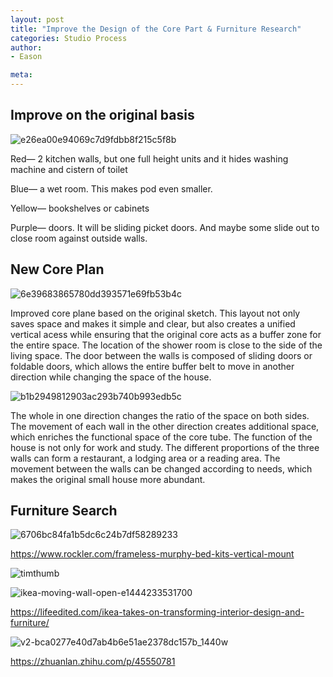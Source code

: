 ```yaml
---
layout: post
title: "Improve the Design of the Core Part & Furniture Research"
categories: Studio Process
author:
- Eason

meta:
---
```


## Improve on the original basis

![e26ea00e94069c7d9fdbb8f215c5f8b](https://user-images.githubusercontent.com/90549907/135272298-4fc10f72-3f0d-4e83-8469-897fa4064378.jpg)

Red— 2 kitchen walls, but one full height units and it hides washing machine and cistern of toilet 

Blue— a wet room. This makes pod even smaller. 

Yellow— bookshelves or cabinets

Purple— doors. It will be sliding picket doors. And maybe some slide out to close room against outside walls.

## New Core Plan

![6e39683865780dd393571e69fb53b4c](https://user-images.githubusercontent.com/90549907/135272900-c41cf93e-b722-49b1-b816-9302dffe2c82.jpg)

Improved core plane based on the original sketch. This layout not only saves space and makes it simple and clear, but also creates a unified vertical acess while ensuring that the original core acts as a buffer zone for the entire space. The location of the shower room is close to the side of the living space. The door between the walls is composed of sliding doors or foldable doors, which allows the entire buffer belt to move in another direction while changing the space of the house.

![b1b2949812903ac293b740b993edb5c](https://user-images.githubusercontent.com/90549907/135273734-172be57c-bda2-49c2-bbc9-03f052f3e9ef.jpg)

The whole in one direction changes the ratio of the space on both sides. The movement of each wall in the other direction creates additional space, which enriches the functional space of the core tube. The function of the house is not only for work and study. The different proportions of the three walls can form a restaurant, a lodging area or a reading area. The movement between the walls can be changed according to needs, which makes the original small house more abundant.

## Furniture Search

![6706bc84fa1b5dc6c24b7df58289233](https://user-images.githubusercontent.com/90549907/135275109-5c0fbb26-8546-4436-9c48-1074ee1ded7c.jpg)

https://www.rockler.com/frameless-murphy-bed-kits-vertical-mount

![timthumb](https://user-images.githubusercontent.com/90549907/135275529-ea6c3793-e864-47cf-b325-deafb04aa6be.jpg)

![ikea-moving-wall-open-e1444233531700](https://user-images.githubusercontent.com/90549907/135275455-9b86e48e-3172-439a-ae1a-567673435ebd.jpg)

https://lifeedited.com/ikea-takes-on-transforming-interior-design-and-furniture/

![v2-bca0277e40d7ab4b6e51ae2378dc157b_1440w](https://user-images.githubusercontent.com/90549907/135275767-f5bd2e31-236f-4e97-8cd4-3c450275f341.jpg)

https://zhuanlan.zhihu.com/p/45550781





